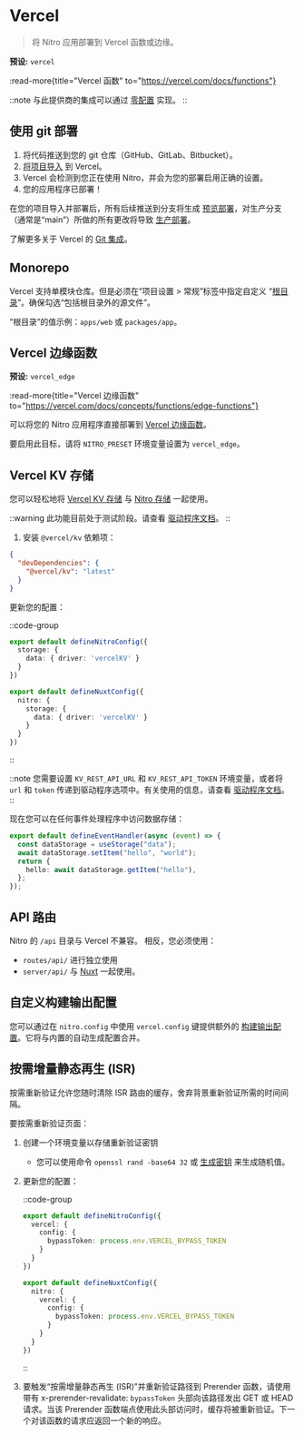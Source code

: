 # Vercel

> 将 Nitro 应用部署到 Vercel 函数或边缘。

**预设:** `vercel`

:read-more{title="Vercel 函数" to="https://vercel.com/docs/functions"}

::note
与此提供商的集成可以通过 [零配置](/deploy/#zero-config-providers) 实现。
::

## 使用 git 部署

1. 将代码推送到您的 git 仓库（GitHub、GitLab、Bitbucket）。
2. [将项目导入](https://vercel.com/new) 到 Vercel。
3. Vercel 会检测到您正在使用 Nitro，并会为您的部署启用正确的设置。
4. 您的应用程序已部署！

在您的项目导入并部署后，所有后续推送到分支将生成 [预览部署](https://vercel.com/docs/concepts/deployments/environments#preview)，对生产分支（通常是“main”）所做的所有更改将导致 [生产部署](https://vercel.com/docs/concepts/deployments/environments#production)。

了解更多关于 Vercel 的 [Git 集成](https://vercel.com/docs/concepts/git)。

## Monorepo

Vercel 支持单模块仓库。但是必须在“项目设置 > 常规”标签中指定自定义 “[根目录](https://vercel.com/docs/deployments/configure-a-build#root-directory)”。确保勾选“包括根目录外的源文件”。

“根目录”的值示例：`apps/web` 或 `packages/app`。

## Vercel 边缘函数

**预设:** `vercel_edge`

:read-more{title="Vercel 边缘函数" to="https://vercel.com/docs/concepts/functions/edge-functions"}

可以将您的 Nitro 应用程序直接部署到 [Vercel 边缘函数](https://vercel.com/docs/concepts/functions/edge-functions)。

要启用此目标，请将 `NITRO_PRESET` 环境变量设置为 `vercel_edge`。

## Vercel KV 存储

您可以轻松地将 [Vercel KV 存储](https://vercel.com/docs/storage/vercel-kv) 与 [Nitro 存储](/guide/storage) 一起使用。

::warning
此功能目前处于测试阶段。请查看 [驱动程序文档](https://unstorage.unjs.io/drivers/vercel-kv)。
::

1. 安装 `@vercel/kv` 依赖项：

```json [package.json]
{
  "devDependencies": {
    "@vercel/kv": "latest"
  }
}
```

更新您的配置：

::code-group

```ts [nitro.config.ts]
export default defineNitroConfig({
  storage: {
    data: { driver: 'vercelKV' }
  }
})
```

```ts [nuxt.config.ts]
export default defineNuxtConfig({
  nitro: {
    storage: {
      data: { driver: 'vercelKV' }
    }
  }
})
```

::

::note
您需要设置 `KV_REST_API_URL` 和 `KV_REST_API_TOKEN` 环境变量，或者将 `url` 和 `token` 传递到驱动程序选项中。有关使用的信息，请查看 [驱动程序文档](https://unstorage.unjs.io/drivers/vercel-kv)。
::

现在您可以在任何事件处理程序中访问数据存储：

```ts
export default defineEventHandler(async (event) => {
  const dataStorage = useStorage("data");
  await dataStorage.setItem("hello", "world");
  return {
    hello: await dataStorage.getItem("hello"),
  };
});
```

## API 路由

Nitro 的 `/api` 目录与 Vercel 不兼容。
相反，您必须使用：

- `routes/api/` 进行独立使用
- `server/api/` 与 [Nuxt](https://nuxt.com) 一起使用。

## 自定义构建输出配置

您可以通过在 `nitro.config` 中使用 `vercel.config` 键提供额外的 [构建输出配置](https://vercel.com/docs/build-output-api/v3)。它将与内置的自动生成配置合并。

## 按需增量静态再生 (ISR)

按需重新验证允许您随时清除 ISR 路由的缓存，舍弃背景重新验证所需的时间间隔。

要按需重新验证页面：

1. 创建一个环境变量以存储重新验证密钥
    - 您可以使用命令 `openssl rand -base64 32` 或 [生成密钥](https://generate-secret.vercel.app/32) 来生成随机值。

2. 更新您的配置：

    ::code-group

    ```ts [nitro.config.ts]
    export default defineNitroConfig({
      vercel: {
        config: {
          bypassToken: process.env.VERCEL_BYPASS_TOKEN
        }
      }
    })
    ```

    ```ts [nuxt.config.ts]
    export default defineNuxtConfig({
      nitro: {
        vercel: {
          config: {
            bypassToken: process.env.VERCEL_BYPASS_TOKEN
          }
        }
      }
    })
    ```

    ::

3. 要触发“按需增量静态再生 (ISR)”并重新验证路径到 Prerender 函数，请使用带有 x-prerender-revalidate: `bypassToken` 头部向该路径发出 GET 或 HEAD 请求。当该 Prerender 函数端点使用此头部访问时，缓存将被重新验证。下一个对该函数的请求应返回一个新的响应。
